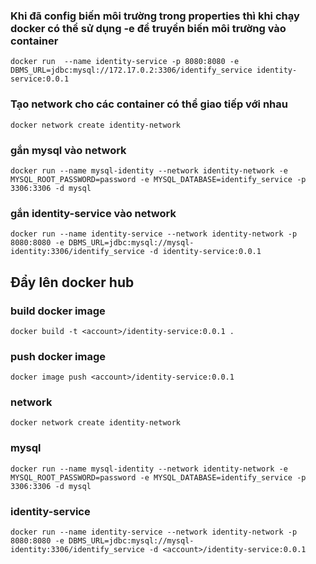 ### Khi đã config biến môi trường trong properties thì khi chạy docker có thể sử dụng -e để truyền biến môi trường vào container
`docker run  --name identity-service -p 8080:8080 -e DBMS_URL=jdbc:mysql://172.17.0.2:3306/identify_service identity-service:0.0.1`
### Tạo network cho các container có thể giao tiếp với nhau
`docker network create identity-network`
### gắn mysql vào network
`docker run --name mysql-identity --network identity-network -e MYSQL_ROOT_PASSWORD=password -e MYSQL_DATABASE=identify_service -p 3306:3306 -d mysql`
### gắn identity-service vào network
`docker run --name identity-service --network identity-network -p 8080:8080 -e DBMS_URL=jdbc:mysql://mysql-identity:3306/identify_service -d identity-service:0.0.1`
## Đẩy lên docker hub
### build docker image
`docker build -t <account>/identity-service:0.0.1 .`
### push docker image
`docker image push <account>/identity-service:0.0.1`
### network
`docker network create identity-network`
### mysql
`docker run --name mysql-identity --network identity-network -e MYSQL_ROOT_PASSWORD=password -e MYSQL_DATABASE=identify_service -p 3306:3306 -d mysql`
### identity-service
`docker run --name identity-service --network identity-network -p 8080:8080 -e DBMS_URL=jdbc:mysql://mysql-identity:3306/identify_service -d <account>/identity-service:0.0.1`

